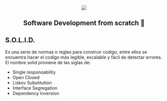 <div align="center">
  <img src="https://uploads-ssl.webflow.com/5eb2f56932c3562feab232e3/5f73550d00249e7e96c9f3de_Logo.png">
</div>
<h2 align="center">Software Development from scratch 🤖</h2>

## S.O.L.I.D.

Es una serie de normas o reglas para construir codigo, entre ellos se encuentra hacer el codigo más legible, escalable y fácil de detectar errores. El nombre solid proviene de las siglas de: 

* Single responsability
* Open Closed
* Liskov Substitution 
*  Interface Segregation
* Dependency Inversion

